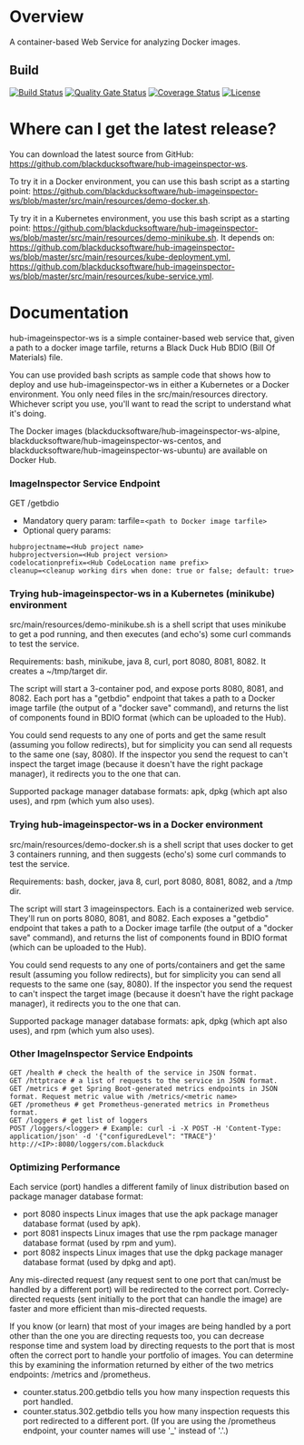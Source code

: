 # Overview #
A container-based Web Service for analyzing Docker images.

## Build ##
[![Build Status](https://travis-ci.org/blackducksoftware/hub-imageinspector-ws.svg?branch=master)](https://travis-ci.org/blackducksoftware/hub-imageinspector-ws)
[![Quality Gate Status](https://sonarcloud.io/api/project_badges/measure?project=com.blackduck.integration%3Ahub-imageinspector-ws&metric=alert_status)](https://sonarcloud.io/dashboard?id=com.blackduck.integration%3Ahub-imageinspector-ws)
[![Coverage Status](https://coveralls.io/repos/github/blackducksoftware/hub-imageinspector-ws/badge.svg?branch=master)](https://coveralls.io/github/blackducksoftware/hub-imageinspector-ws?branch=master)
[![License](https://img.shields.io/badge/License-Apache%202.0-blue.svg)](https://opensource.org/licenses/Apache-2.0)

# Where can I get the latest release? #
You can download the latest source from GitHub: https://github.com/blackducksoftware/hub-imageinspector-ws. 

To try it in a Docker environment, you can use this bash script as a starting point: https://github.com/blackducksoftware/hub-imageinspector-ws/blob/master/src/main/resources/demo-docker.sh.

Ty try it in a Kubernetes environment, you use this bash script as a starting point: https://github.com/blackducksoftware/hub-imageinspector-ws/blob/master/src/main/resources/demo-minikube.sh. It depends on: https://github.com/blackducksoftware/hub-imageinspector-ws/blob/master/src/main/resources/kube-deployment.yml, https://github.com/blackducksoftware/hub-imageinspector-ws/blob/master/src/main/resources/kube-service.yml.

# Documentation #
hub-imageinspector-ws is a simple container-based web service that, given a path to a docker image tarfile, returns a Black Duck Hub BDIO (Bill Of Materials) file.

You can use provided bash scripts as sample code that shows how to deploy and use hub-imageinspector-ws in either a Kubernetes or a Docker environment. You only need files in the src/main/resources directory. Whichever script you use, you'll want to read the script to understand what it's doing. 

The Docker images (blackducksoftware/hub-imageinspector-ws-alpine, blackducksoftware/hub-imageinspector-ws-centos, and blackducksoftware/hub-imageinspector-ws-ubuntu) are available on Docker Hub. 

### ImageInspector Service Endpoint ###

GET /getbdio
* Mandatory query param: tarfile=`<path to Docker image tarfile>`
* Optional query params:
```
hubprojectname=<Hub project name>
hubprojectversion=<Hub project version>
codelocationprefix=<Hub CodeLocation name prefix>
cleanup=<cleanup working dirs when done: true or false; default: true>
```

### Trying hub-imageinspector-ws in a Kubernetes (minikube) environment ##

src/main/resources/demo-minikube.sh is a shell script that uses minikube to get a pod running, and then executes (and echo's) some curl commands to test the service.

Requirements: bash, minikube, java 8, curl, port 8080, 8081, 8082. It creates a ~/tmp/target dir.

The script will start a 3-container pod, and expose ports 8080, 8081, and 8082. Each port has a "getbdio" endpoint that takes a path to a Docker image tarfile (the output of a "docker save" command), and returns the list of components found in BDIO format (which can be uploaded to the Hub). 

You could send requests to any one of ports and get the same result (assuming you follow redirects), but for simplicity you can send all requests to the same one (say, 8080). If the inspector you send the request to can't inspect the target image (because it doesn't have the right package manager), it redirects you to the one that can.

Supported package manager database formats: apk, dpkg (which apt also uses), and rpm (which yum also uses). 

### Trying hub-imageinspector-ws in a Docker environment ###

src/main/resources/demo-docker.sh is a shell script that uses docker to get 3 containers running, and then suggests (echo's) some curl commands to test the service.

Requirements: bash, docker, java 8, curl, port 8080, 8081, 8082, and a /tmp dir.

The script will start 3 imageinspectors. Each is a containerized web service. They'll run on ports 8080, 8081, and 8082. Each exposes a "getbdio" endpoint that takes a path to a Docker image tarfile (the output of a "docker save" command), and returns the list of components found in BDIO format (which can be uploaded to the Hub). 

You could send requests to any one of ports/containers and get the same result (assuming you follow redirects), but for simplicity you can send all requests to the same one (say, 8080). If the inspector you send the request to can't inspect the target image (because it doesn't have the right package manager), it redirects you to the one that can.

Supported package manager database formats: apk, dpkg (which apt also uses), and rpm (which yum also uses). 

### Other ImageInspector Service Endpoints ###

```
GET /health # check the health of the service in JSON format.
GET /httptrace # a list of requests to the service in JSON format.
GET /metrics # get Spring Boot-generated metrics endpoints in JSON format. Request metric value with /metrics/<metric name>
GET /prometheus # get Prometheus-generated metrics in Prometheus format.
GET /loggers # get list of loggers
POST /loggers/<logger> # Example: curl -i -X POST -H 'Content-Type: application/json' -d '{"configuredLevel": "TRACE"}' http://<IP>:8080/loggers/com.blackduck
```

### Optimizing Performance ###

Each service (port) handles a different family of linux distribution based on package manager database format:
* port 8080 inspects Linux images that use the apk package manager database format (used by apk).
* port 8081 inspects Linux images that use the rpm package manager database format (used by rpm and yum).
* port 8082 inspects Linux images that use the dpkg package manager database format (used by dpkg and apt).

Any mis-directed request (any request sent to one port that can/must be handled by a different port) will be redirected to the correct port. Correcly-directed requests (sent initially to the port that can handle the image) are faster and more efficient than mis-directed requests.

If you know (or learn) that most of your images are being handled by a port other than the one you are directing requests too, you can decrease response time and system load by directing requests to the port that is most often the correct port to handle your portfolio of images. You can determine this by examining the information returned by either of the two metrics endpoints: /metrics and /prometheus. 
* counter.status.200.getbdio tells you how many inspection requests this port handled. 
* counter.status.302.getbdio tells you how many inspection requests this port redirected to a different port.
(If you are using the /prometheus endpoint, your counter names will use '_' instead of '.'.)
